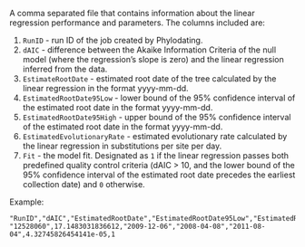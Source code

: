 A comma separated file that contains information about the linear regression performance and parameters. The columns included are:

1. `RunID` - run ID of the job created by Phylodating.
2. `dAIC` - difference between the Akaike Information Criteria of the null model (where the regression’s slope is zero) and the linear regression inferred from the data.
3. `EstimateRootDate` - estimated root date of the tree calculated by the linear regression in the format yyyy-mm-dd.
4. `EstimatedRootDate95Low` - lower bound of the 95% confidence interval of the estimated root date in the format yyyy-mm-dd.
5. `EstimatedRootDate95High` - upper bound of the 95% confidence interval of the estimated root date in the format yyyy-mm-dd.
6. `EstimatedEvolutionaryRate` - estimated evolutionary rate calculated by the linear regression in substitutions per site per day.
7. `Fit`  - the model fit. Designated as `1` if the linear regression passes both predefined quality control criteria (dAIC > 10, and the lower bound of the 95% confidence interval of the estimated root date precedes the earliest collection date) and `0` otherwise.

Example:
```
"RunID","dAIC","EstimatedRootDate","EstimatedRootDate95Low","EstimatedRootDate95High","EstimatedEvolutionaryRate","Fit"
"12528060",17.1483031836612,"2009-12-06","2008-04-08","2011-08-04",4.32745826454141e-05,1
```

